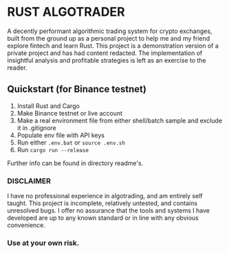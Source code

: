 # RUST ALGOTRADER
A decently performant algorithmic trading system for crypto exchanges, built from the ground up as a personal project to help me and my friend explore fintech and learn Rust. This project is a demonstration version of a private project and has had content redacted.
The implementation of insightful analysis and profitable strategies is left as an exercise to the reader.

## Quickstart (for Binance testnet)
1. Install Rust and Cargo
2. Make Binance testnet or live account
3. Make a real environment file from either shell/batch sample and exclude it in .gitignore
4. Populate env file with API keys
5. Run either `.env.bat` or `source .env.sh`
6. Run `cargo run --release`

Further info can be found in directory readme's.


### DISCLAIMER
I have no professional experience in algotrading, and am entirely self taught. This project is incomplete, relatively untested, and contains unresolved bugs. I offer no assurance that the tools and systems I have developed are up to any known standard or in line with any obvious convenience.
### Use at your own risk.

